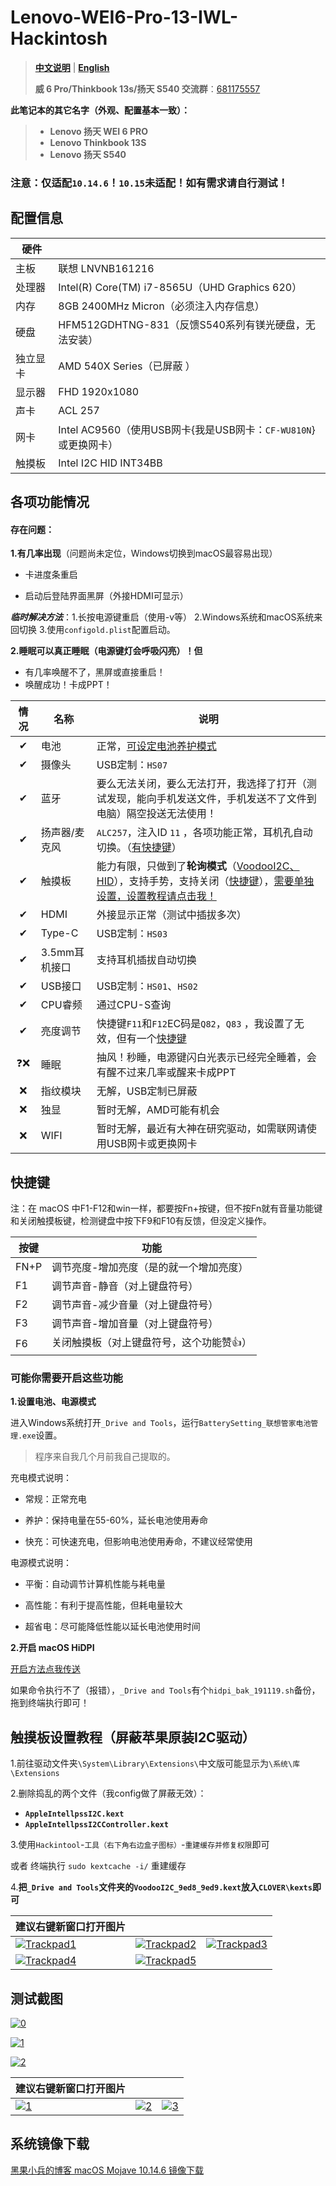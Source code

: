 # Lenovo-WEI6-Pro-13-IWL-Hackintosh
>[**中文说明**](https://github.com/Tamshen/Lenovo-WEI6-Pro-13-IWL-Hackintosh/blob/master/README_CN.MD) | **[English](https://github.com/Tamshen/Lenovo-WEI6-Pro-13-IWL-Hackintosh/blob/master/README.MD)**
>
> **威 6 Pro/Thinkbook 13s/扬天 S540 交流群**：[681175557](https://jq.qq.com/?_wv=1027&k=54ugIhI)

**此笔记本的其它名字（外观、配置基本一致）：**

> - **Lenovo 扬天 WEI 6 PRO**
> - **Lenovo Thinkbook 13S**
> - **Lenovo 扬天 S540**



### **注意：仅适配`10.14.6`！`10.15`未适配！如有需求请自行测试！**

## 配置信息

| 硬件     |                                                              |
| -------- | ------------------------------------------------------------ |
| 主板     | 联想 LNVNB161216                                             |
| 处理器   | Intel(R) Core(TM) i7-8565U（UHD Graphics 620）               |
| 内存     | 8GB 2400MHz Micron（必须注入内存信息）                       |
| 硬盘     | HFM512GDHTNG-831（反馈S540系列有镁光硬盘，无法安装）         |
| 独立显卡 | AMD 540X Series（已屏蔽 ）                                   |
| 显示器   | FHD 1920x1080                                                |
| 声卡     | ACL 257                                                      |
| 网卡     | Intel AC9560（使用USB网卡{我是USB网卡：`CF-WU810N`}或更换网卡） |
| 触摸板   | Intel I2C HID INT34BB                                        |

## 各项功能情况

#### 存在问题：

**1.有几率出现**（问题尚未定位，Windows切换到macOS最容易出现）
- 卡进度条重启

- 启动后登陆界面黑屏（外接HDMI可显示）

***临时解决方法***：1.长按电源键重启（使用-v等） 2.Windows系统和macOS系统来回切换 3.使用`configold.plist`配置启动。

**2.睡眠可以真正睡眠（电源键灯会呼吸闪亮）！但**

- 有几率唤醒不了，黑屏或直接重启！
- 唤醒成功！卡成PPT！

| 情况 | 名称          | 说明                                                         |
| :--: | ------------- | ------------------------------------------------------------ |
|  ✔   | 电池          | 正常，[可设定电池养护模式](#可能你需要开启这些功能)          |
|  ✔   | 摄像头        | USB定制：`HS07`                                              |
|  ✔   | 蓝牙          | 要么无法关闭，要么无法打开，我选择了打开（测试发现，能向手机发送文件，手机发送不了文件到电脑）隔空投送无法使用！ |
|  ✔   | 扬声器/麦克风 | `ALC257`，注入ID `11` ，各项功能正常，耳机孔自动切换。（[有快捷键](#快捷键)） |
|  ✔   | 触摸板        | 能力有限，只做到了**轮询模式**（[VoodooI2C、HID](https://github.com/alexandred/VoodooI2C/releases)），支持手势，支持关闭（[快捷键](#快捷键)），[需要单独设置，设置教程请点击我！](#触摸板设置教程) |
|  ✔   | HDMI          | 外接显示正常（测试中插拔多次）                               |
|  ✔   | Type-C        | USB定制：`HS03`                                              |
|  ✔   | 3.5mm耳机接口 | 支持耳机插拔自动切换                                         |
|  ✔   | USB接口       | USB定制：`HS01`、`HS02`                                      |
|  ✔   | CPU睿频       | 通过CPU-S查询                                                |
|  ✔   | 亮度调节      | 快捷键`F11`和`F12`EC码是`Q82`，`Q83` ，我设置了无效，但有一个[快捷键](#快捷键) |
|  ❓❌  | 睡眠          | 抽风！秒睡，电源键闪白光表示已经完全睡着，会有醒不过来几率或醒来卡成PPT |
|  ❌   | 指纹模块      | 无解，USB定制已屏蔽                                          |
|  ❌   | 独显          | 暂时无解，AMD可能有机会                                      |
|  ❌   | WIFI          | 暂时无解，最近有大神在研究驱动，如需联网请使用USB网卡或更换网卡 |

## 快捷键

注：在 macOS 中F1-F12和win一样，都要按Fn+按键，但不按Fn就有音量功能键和关闭触摸板键，检测键盘中按下F9和F10有反馈，但没定义操作。

| 按键 | 功能                                    |
| ---- | --------------------------------------- |
| FN+P | 调节亮度-增加亮度（是的就一个增加亮度） |
| F1   | 调节声音-静音（对上键盘符号）           |
| F2   | 调节声音-减少音量（对上键盘符号）       |
| F3   | 调节声音-增加音量（对上键盘符号）       |
| F6   | 关闭触摸板（对上键盘符号，这个功能赞👍） |

### 可能你需要开启这些功能

**1.设置电池、电源模式**

进入Windows系统打开`_Drive and Tools`，运行`BatterySetting_联想管家电池管理.exe`设置。

> 程序来自我几个月前我自己提取的。

充电模式说明：

- 常规：正常充电

- 养护：保持电量在55-60%，延长电池使用寿命

- 快充：可快速充电，但影响电池使用寿命，不建议经常使用

电源模式说明：

- 平衡：自动调节计算机性能与耗电量

- 高性能：有利于提高性能，但耗电量较大

- 超省电：尽可能降低性能以延长电池使用时间

**2.开启 macOS HiDPI**

[开启方法点我传送](https://github.com/xzhih/one-key-hidpi/blob/master/README-zh.md)

如果命令执行不了（报错），`_Drive and Tools`有个`hidpi_bak_191119.sh`备份，拖到终端执行即可！



## 触摸板设置教程（屏蔽苹果原装I2C驱动）

1.前往驱动文件夹`\System\Library\Extensions\`中文版可能显示为`\系统\库\Extensions`

2.删除捣乱的两个文件（我config做了屏蔽无效）：

- **`AppleIntellpssI2C.kext`**
- **`AppleIntellpssI2CController.kext`**

3.使用`Hackintool`-`工具（右下角右边盒子图标）`-`重建缓存并修复权限`即可

或者 终端执行 `sudo kextcache -i/` 重建缓存

4.**把`_Drive and Tools`文件夹的`VoodooI2C_9ed8_9ed9.kext`放入`CLOVER\kexts`即可**

| 建议右键新窗口打开图片                                       |                                                              |                                                              |
| ------------------------------------------------------------ | ------------------------------------------------------------ | ------------------------------------------------------------ |
| [![Trackpad1](https://github.com/Tamshen/Lenovo-WEI6-Pro-13-IWL-Hackintosh/raw/master/_images/Trackpad%20(1).png)](https://tva2.sinaimg.cn/large/006bfoyggy1gc1wl59dh0j31hc0u0qv6.jpg) | [![Trackpad2](https://github.com/Tamshen/Lenovo-WEI6-Pro-13-IWL-Hackintosh/raw/master/_images/Trackpad%20(2).png)](https://tva4.sinaimg.cn/large/006bfoyggy1gc1wl6ey6ej31hc0u07wh.jpg) | [![Trackpad3](https://github.com/Tamshen/Lenovo-WEI6-Pro-13-IWL-Hackintosh/raw/master/_images/Trackpad%20(3).png)](https://tva3.sinaimg.cn/large/006bfoyggy1gc1wl6uaivj31hc0u0e82.jpg) |
| [![Trackpad4](https://github.com/Tamshen/Lenovo-WEI6-Pro-13-IWL-Hackintosh/raw/master/_images/Trackpad%20(4).png)](https://tva4.sinaimg.cn/large/006bfoyggy1gc1wl7bug0j31hc0u0hdu.jpg) | [![Trackpad5](https://github.com/Tamshen/Lenovo-WEI6-Pro-13-IWL-Hackintosh/raw/master/_images/Trackpad%20(5).png)](https://tvax1.sinaimg.cn/large/006bfoyggy1gc1wl7tim7j31hc0u0hdu.jpg) |                                                              |




## 测试截图

[![0](https://github.com/Tamshen/Lenovo-WEI6-Pro-13-IWL-Hackintosh/raw/master/_images/screenshot.png)](https://tvax1.sinaimg.cn/large/006bfoyggy1gc1wl4t65aj31hc0u0qv5.jpg)

[![1](https://github.com/Tamshen/Lenovo-WEI6-Pro-13-IWL-Hackintosh/raw/master/_images/pic1.png)](https://tvax3.sinaimg.cn/large/006bfoyggy1gc1wl3rccrj31hc0u0kjl.jpg)

[![2](https://github.com/Tamshen/Lenovo-WEI6-Pro-13-IWL-Hackintosh/raw/master/_images/pic2.png)](https://tvax4.sinaimg.cn/large/006bfoyggy1gc1wl4drwqj31hc0u0b2a.jpg)



| 建议右键新窗口打开图片                                       |                                                              |                                                              |
| ------------------------------------------------------------ | ------------------------------------------------------------ | ------------------------------------------------------------ |
| [![1](https://github.com/Tamshen/Lenovo-WEI6-Pro-13-IWL-Hackintosh/raw/master/_images/bluetooth%20(1).png)](https://tvax1.sinaimg.cn/large/006bfoyggy1gc1wl8f27gj3280190u0z.jpg) | [![2](https://github.com/Tamshen/Lenovo-WEI6-Pro-13-IWL-Hackintosh/raw/master/_images/bluetooth%20(2).png)](https://tva4.sinaimg.cn/large/006bfoyggy1gc1wl1z59hj32801904qs.jpg) | [![3](https://github.com/Tamshen/Lenovo-WEI6-Pro-13-IWL-Hackintosh/raw/master/_images/bluetooth%20(1).png)](https://tva3.sinaimg.cn/large/006bfoyggy1gc1wl30o3qj3280190e84.jpg) |



## 系统镜像下载

[黑果小兵的博客 macOS Mojave 10.14.6 镜像下载](https://blog.daliansky.net/macOS-Mojave-10.14.6-18G87-Release-version-with-Clover-5033-original-image.html#10146-18g87-下载链接)
